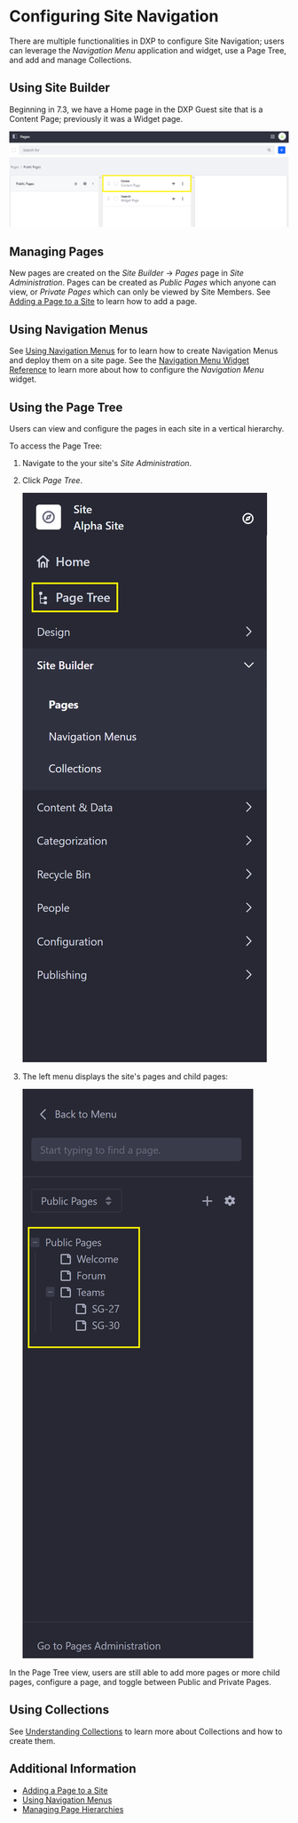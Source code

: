 # Configuring Site Navigation

There are multiple functionalities in DXP to configure Site Navigation; users can leverage the _Navigation Menu_ application and widget, use a Page Tree, and add and manage Collections.

## Using Site Builder

Beginning in 7.3, we have a Home page in the DXP Guest site that is a Content Page; previously it was a Widget page.

![The Home Page is now a Content Page instead of a Widget Page.](./configuring-site-navigation/images/01.png)

## Managing Pages

New pages are created on the _Site Builder_ &rarr; _Pages_ page in _Site Administration_. Pages can be created as _Public Pages_ which anyone can view, or _Private Pages_ which can only be viewed by Site Members. See [Adding a Page to a Site](../creating-pages/adding-pages/adding-a-page-to-a-site.md) to learn how to add a page.

## Using Navigation Menus

See [Using Navigation Menus](./using-navigation-menus.md) for to learn how to create Navigation Menus and deploy them on a site page. See the [Navigation Menu Widget Reference](./navigation-menu-widget-reference.md) to learn more about how to configure the _Navigation Menu_ widget.

## Using the Page Tree

Users can view and configure the pages in each site in a vertical hierarchy.

To access the Page Tree:

1. Navigate to the your site's _Site Administration_.
1. Click _Page Tree_.

    ![The Page Tree function is located in the Site Administration.](./configuring-site-navigation/images/02.png)

1. The left menu displays the site's pages and child pages:

    ![View each site's Page Tree](./configuring-site-navigation/images/03.png)

In the Page Tree view, users are still able to add more pages or more child pages, configure a page, and toggle between Public and Private Pages.

## Using Collections

See [Understanding Collections](../content-authoring-and-management/collections/user-guide/README.rst) to learn more about Collections and how to create them.

## Additional Information

* [Adding a Page to a Site](../creating-pages/adding-pages/adding-a-page-to-a-site.md)
* [Using Navigation Menus](./using-navigation-menus.md)
* [Managing Page Hierarchies](./managing-page-hierarchies.md)
